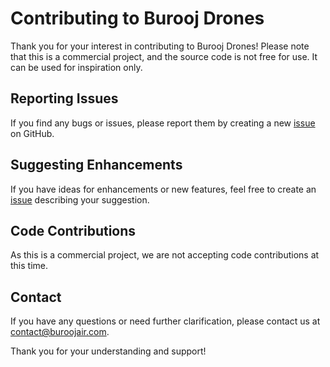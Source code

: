 # Contributing to Burooj Drones

Thank you for your interest in contributing to Burooj Drones! Please note that this is a commercial project, and the source code is not free for use. It can be used for inspiration only.

## Reporting Issues

If you find any bugs or issues, please report them by creating a new [issue](./issues) on GitHub.

## Suggesting Enhancements

If you have ideas for enhancements or new features, feel free to create an [issue](./issues) describing your suggestion.

## Code Contributions

As this is a commercial project, we are not accepting code contributions at this time.

## Contact

If you have any questions or need further clarification, please contact us at [contact@buroojair.com](mailto:contact@buroojair.com).

Thank you for your understanding and support!
